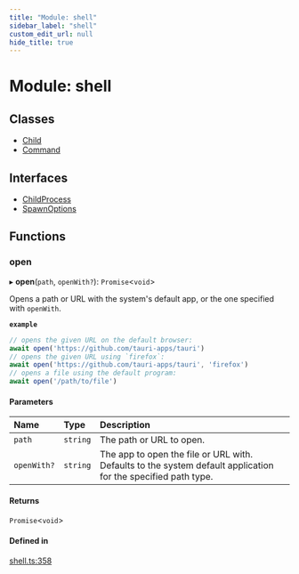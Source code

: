 ```yaml
---
title: "Module: shell"
sidebar_label: "shell"
custom_edit_url: null
hide_title: true
---
```


# Module: shell

## Classes

- [Child](../classes/shell.child.md)
- [Command](../classes/shell.command.md)

## Interfaces

- [ChildProcess](../interfaces/shell.childprocess.md)
- [SpawnOptions](../interfaces/shell.spawnoptions.md)

## Functions

### open

▸ **open**(`path`, `openWith?`): `Promise`<`void`\>

Opens a path or URL with the system's default app,
or the one specified with `openWith`.

**`example`**
```typescript
// opens the given URL on the default browser:
await open('https://github.com/tauri-apps/tauri')
// opens the given URL using `firefox`:
await open('https://github.com/tauri-apps/tauri', 'firefox')
// opens a file using the default program:
await open('/path/to/file')
```

#### Parameters

| Name | Type | Description |
| :------ | :------ | :------ |
| `path` | `string` | The path or URL to open. |
| `openWith?` | `string` | The app to open the file or URL with. Defaults to the system default application for the specified path type. |

#### Returns

`Promise`<`void`\>

#### Defined in

[shell.ts:358](https://github.com/tauri-apps/tauri/blob/4339b46/tooling/api/src/shell.ts#L358)
